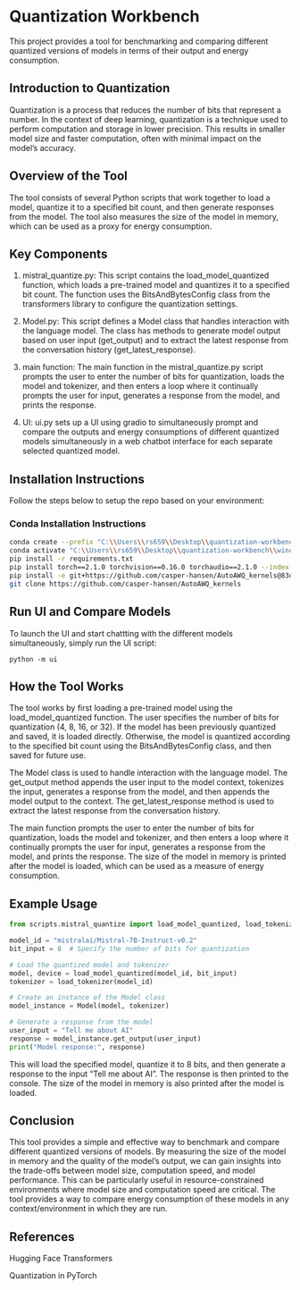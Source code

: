 # Quantization Workbench
This project provides a tool for benchmarking and comparing different quantized versions of models in terms of their output and energy consumption.

## Introduction to Quantization
Quantization is a process that reduces the number of bits that represent a number. In the context of deep learning, quantization is a technique used to perform computation and storage in lower precision. This results in smaller model size and faster computation, often with minimal impact on the model’s accuracy.

## Overview of the Tool
The tool consists of several Python scripts that work together to load a model, quantize it to a specified bit count, and then generate responses from the model. The tool also measures the size of the model in memory, which can be used as a proxy for energy consumption.

## Key Components
1. mistral_quantize.py: This script contains the load_model_quantized function, which loads a pre-trained model and quantizes it to a specified bit count. The function uses the BitsAndBytesConfig class from the transformers library to configure the quantization settings.

2. Model.py: This script defines a Model class that handles interaction with the language model. The class has methods to generate model output based on user input (get_output) and to extract the latest response from the conversation history (get_latest_response).

3. main function: The main function in the mistral_quantize.py script prompts the user to enter the number of bits for quantization, loads the model and tokenizer, and then enters a loop where it continually prompts the user for input, generates a response from the model, and prints the response.

4. UI: ui.py sets up a UI using gradio to simultaneously prompt and compare the outputs and energy consumptions of different quantized models simultaneously in a web chatbot interface for each separate selected quantized model.

## Installation Instructions

Follow the steps below to setup the repo based on your environment:

### Conda Installation Instructions

```bash
conda create --prefix "C:\\Users\\rs659\\Desktop\\quantization-workbench\\wincondaprojenv" python=3.9
conda activate "C:\\Users\\rs659\\Desktop\\quantization-workbench\\wincondaprojenv"
pip install -r requirements.txt
pip install torch==2.1.0 torchvision==0.16.0 torchaudio==2.1.0 --index-url https://download.pytorch.org/whl/cu121
pip install -e git+https://github.com/casper-hansen/AutoAWQ_kernels@83d1f4b326a9067d0f94f089ef1bb47cf5377134#egg=autoawq_kernels
git clone https://github.com/casper-hansen/AutoAWQ_kernels 
```


## Run UI and Compare Models

To launch the UI and start chattting with the different models simultaneously, simply run the UI script:

```python -m ui```

## How the Tool Works

The tool works by first loading a pre-trained model using the load_model_quantized function. The user specifies the number of bits for quantization (4, 8, 16, or 32). If the model has been previously quantized and saved, it is loaded directly. Otherwise, the model is quantized according to the specified bit count using the BitsAndBytesConfig class, and then saved for future use.

The Model class is used to handle interaction with the language model. The get_output method appends the user input to the model context, tokenizes the input, generates a response from the model, and then appends the model output to the context. The get_latest_response method is used to extract the latest response from the conversation history.

The main function prompts the user to enter the number of bits for quantization, loads the model and tokenizer, and then enters a loop where it continually prompts the user for input, generates a response from the model, and prints the response. The size of the model in memory is printed after the model is loaded, which can be used as a measure of energy consumption.

## Example Usage

```python
from scripts.mistral_quantize import load_model_quantized, load_tokenizer

model_id = "mistralai/Mistral-7B-Instruct-v0.2"
bit_input = 8  # Specify the number of bits for quantization

# Load the quantized model and tokenizer
model, device = load_model_quantized(model_id, bit_input)
tokenizer = load_tokenizer(model_id)

# Create an instance of the Model class
model_instance = Model(model, tokenizer)

# Generate a response from the model
user_input = "Tell me about AI"
response = model_instance.get_output(user_input)
print("Model response:", response)
```

This will load the specified model, quantize it to 8 bits, and then generate a response to the input “Tell me about AI”. The response is then printed to the console. The size of the model in memory is also printed after the model is loaded.

## Conclusion
This tool provides a simple and effective way to benchmark and compare different quantized versions of models. By measuring the size of the model in memory and the quality of the model’s output, we can gain insights into the trade-offs between model size, computation speed, and model performance. This can be particularly useful in resource-constrained environments where model size and computation speed are critical. The tool provides a way to compare energy consumption of these models in any context/environment in which they are run.

## References
Hugging Face Transformers

Quantization in PyTorch